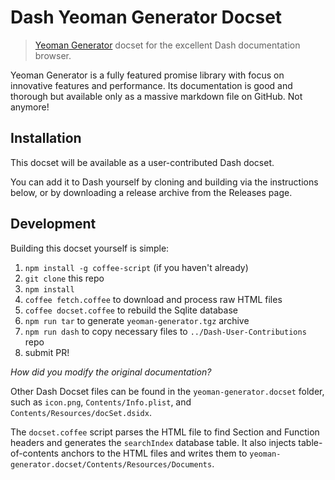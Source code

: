 # Dash Yeoman Generator Docset

> [Yeoman Generator](http://yeoman.io/authoring/) docset for the excellent Dash documentation browser.

Yeoman Generator is a fully featured promise library with focus on innovative features and performance. Its documentation is good and thorough but available only as a massive markdown file on GitHub. Not anymore!

## Installation
This docset will be available as a user-contributed Dash docset.

You can add it to Dash yourself by cloning and building via the instructions below, or by downloading a release archive from the Releases page.

## Development
Building this docset yourself is simple:

1. `npm install -g coffee-script` (if you haven't already)
2. `git clone` this repo
3. `npm install`
4. `coffee fetch.coffee` to download and process raw HTML files
4. `coffee docset.coffee` to rebuild the Sqlite database
5. `npm run tar` to generate `yeoman-generator.tgz` archive
6. `npm run dash` to copy necessary files to `../Dash-User-Contributions` repo
7. submit PR!

*How did you modify the original documentation?*

Other Dash Docset files can be found in the `yeoman-generator.docset` folder, such as `icon.png`, `Contents/Info.plist`, and `Contents/Resources/docSet.dsidx`.

The `docset.coffee` script parses the HTML file to find Section and Function headers and generates the `searchIndex` database table. It also injects table-of-contents anchors to the HTML files and writes them to `yeoman-generator.docset/Contents/Resources/Documents`.
